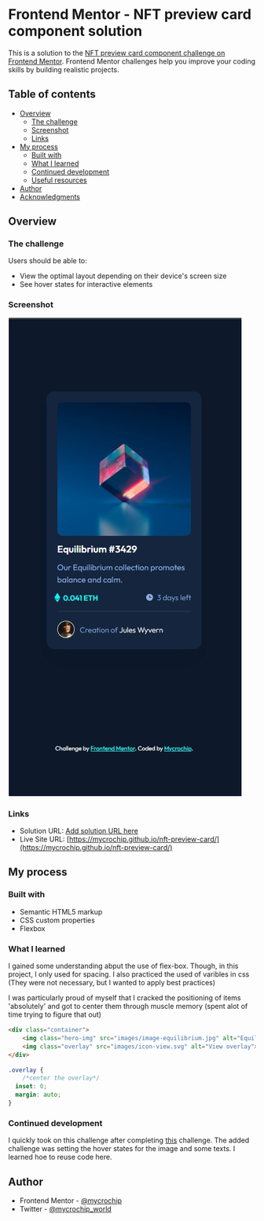 # Frontend Mentor - NFT preview card component solution

This is a solution to the [NFT preview card component challenge on Frontend Mentor](https://www.frontendmentor.io/challenges/nft-preview-card-component-SbdUL_w0U). Frontend Mentor challenges help you improve your coding skills by building realistic projects. 

## Table of contents

- [Overview](#overview)
  - [The challenge](#the-challenge)
  - [Screenshot](#screenshot)
  - [Links](#links)
- [My process](#my-process)
  - [Built with](#built-with)
  - [What I learned](#what-i-learned)
  - [Continued development](#continued-development)
  - [Useful resources](#useful-resources)
- [Author](#author)
- [Acknowledgments](#acknowledgments)


## Overview

### The challenge

Users should be able to:

- View the optimal layout depending on their device's screen size
- See hover states for interactive elements

### Screenshot

![Screenshot 2022-03-24 211330.jpg](images/screenshot.jpg)


### Links

- Solution URL: [Add solution URL here](https://your-solution-url.com)
- Live Site URL: [https://mycrochip.github.io/nft-preview-card/](https://mycrochip.github.io/nft-preview-card/)


## My process

### Built with

- Semantic HTML5 markup
- CSS custom properties
- Flexbox

### What I learned

I gained some understanding abput the use of flex-box. Though, in this project, I only used for spacing.
I also practiced the used of varibles in css (They were not necessary, but I wanted to apply best practices)

I was particularly proud of myself that I cracked the positioning of items 'absolutely' and got to center them through muscle memory
(spent alot of time trying to figure that out)

```html
<div class="container">
    <img class="hero-img" src="images/image-equilibrium.jpg" alt="Equilibrium Image">
    <img class="overlay" src="images/icon-view.svg" alt="View overlay">
</div>
```
```css
.overlay {
    /*center the overlay*/
  inset: 0;
  margin: auto;
}
```

### Continued development

I quickly took on this challenge after completing [this](https://github.com/mycrochip/QR-Code-Component) challenge.
The added challenge was setting the hover states for the image and some texts. I learned hoe to reuse code here.


## Author

- Frontend Mentor - [@mycrochip](https://www.frontendmentor.io/profile/mycrochip)
- Twitter - [@mycrochip_world](https://www.twitter.com/mycrochip_world)
